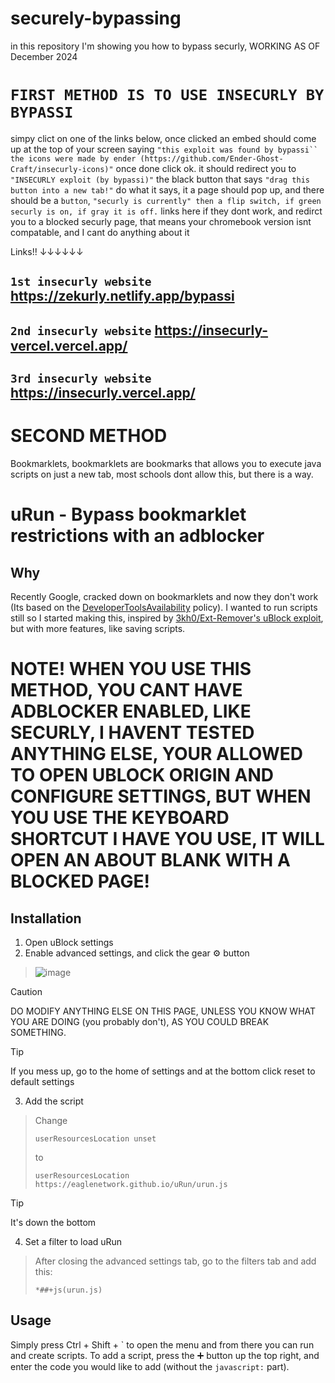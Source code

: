 # securely-bypassing
in this repository I'm showing you how to bypass securly, WORKING AS OF December 2024

# `FIRST METHOD IS TO USE INSECURLY BY BYPASSI`
simpy clict on one of the links below, once clicked an embed should come up at the top of your screen saying `"this exploit was found by bypassi`` the icons were made by ender (https://github.com/Ender-Ghost-Craft/insecurly-icons)"` once done click ok. it should redirect you to `"INSECURLY exploit (by bypassi)"` the black button that says `"drag this button into a new tab!"` do what it says, it a page should pop up, and there should be a `button`, `"securly is currently" then a flip switch, if green securly is on, if gray it is off.`
links here if they dont work, and redirct you to a blocked securly page, that means your chromebook version isnt compatable, and I cant do anything about it

Links!!      ↓↓↓↓↓↓

## `1st insecurly website` https://zekurly.netlify.app/bypassi

## `2nd insecurly website` https://insecurly-vercel.vercel.app/

## `3rd insecurly website` https://insecurly.vercel.app/

# SECOND METHOD

Bookmarklets, bookmarklets are bookmarks that allows you to execute java scripts on just a new tab, most schools dont allow this, but there is a way.

# uRun - Bypass bookmarklet restrictions with an adblocker
## Why
Recently Google, cracked down on bookmarklets and now they don't work (Its based on the [DeveloperToolsAvailability](https://chromeenterprise.google/policies/?policy=DeveloperToolsAvailability) policy). I wanted to run scripts still so I started making this, inspired by [3kh0/Ext-Remover's uBlock exploit](https://github.com/3kh0/Ext-Remover?tab=readme-ov-file#ublock-run-run-code-on-pages), but with more features, like saving scripts.
# NOTE! WHEN YOU USE THIS METHOD, YOU CANT HAVE ADBLOCKER ENABLED, LIKE SECURLY, I HAVENT TESTED ANYTHING ELSE, YOUR ALLOWED TO OPEN UBLOCK ORIGIN AND CONFIGURE SETTINGS, BUT WHEN YOU USE THE KEYBOARD SHORTCUT I HAVE YOU USE, IT WILL OPEN AN ABOUT BLANK WITH A BLOCKED PAGE!
## Installation
1. Open uBlock settings
2. Enable advanced settings, and click the gear ⚙️ button
> ![image](https://github.com/Inglan2/uRun/assets/117789688/e7d21961-4d76-45a8-afe1-f97479763928)

> [!CAUTION]
> DO MODIFY ANYTHING ELSE ON THIS PAGE, UNLESS YOU KNOW WHAT YOU ARE DOING (you probably don't), AS YOU COULD BREAK SOMETHING.

> [!TIP]
> If you mess up, go to the home of settings and at the bottom click reset to default settings

3. Add the script
> Change
> ```
> userResourcesLocation unset
> ```
> to
> ```
> userResourcesLocation https://eaglenetwork.github.io/uRun/urun.js
> ```

> [!TIP]
> It's down the bottom
4. Set a filter to load uRun
> After closing the advanced settings tab, go to the filters tab and add this:
> ```
> *##+js(urun.js)
> ```

## Usage
Simply press Ctrl + Shift + \` to open the menu and from there you can run and create scripts. To add a script, press the ➕ button up the top right, and enter the code you would like to add (without the `javascript:` part).


